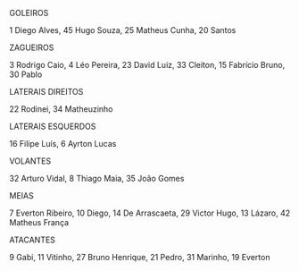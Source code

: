 GOLEIROS

1 Diego Alves, 45 Hugo Souza, 25 Matheus Cunha, 20 Santos

ZAGUEIROS

3 Rodrigo Caio, 4 Léo Pereira, 23 David Luiz, 33 Cleiton, 15 Fabrício Bruno, 30 Pablo

LATERAIS DIREITOS

22 Rodinei, 34 Matheuzinho

LATERAIS ESQUERDOS

16 Filipe Luís, 6 Ayrton Lucas

VOLANTES

32 Arturo Vidal, 8 Thiago Maia, 35 João Gomes

MEIAS

7 Everton Ribeiro, 10 Diego, 14 De Arrascaeta, 29 Victor Hugo, 13 Lázaro, 42 Matheus França

ATACANTES

9 Gabi, 11 Vitinho, 27 Bruno Henrique, 21 Pedro, 31 Marinho, 19 Everton